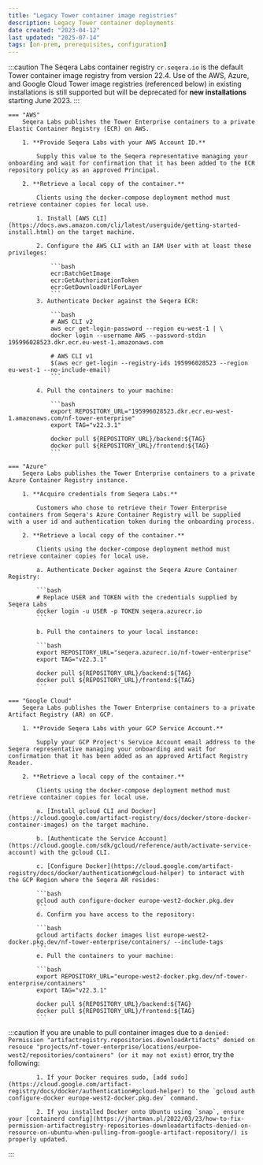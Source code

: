 ```yaml
---
title: "Legacy Tower container image registries"
description: Legacy Tower container deployments
date created: "2023-04-12"
last updated: "2025-07-14"
tags: [on-prem, prerequisites, configuration]
---
```


:::caution
The Seqera Labs container registry `cr.seqera.io` is the default Tower container image registry from version 22.4. Use of the AWS, Azure, and Google Cloud Tower image registries (referenced below) in existing installations is still supported but will be deprecated for **new installations** starting June 2023.
:::

    === "AWS"
        Seqera Labs publishes the Tower Enterprise containers to a private Elastic Container Registry (ECR) on AWS.

        1. **Provide Seqera Labs with your AWS Account ID.**

            Supply this value to the Seqera representative managing your onboarding and wait for confirmation that it has been added to the ECR repository policy as an approved Principal.

        2. **Retrieve a local copy of the container.**

            Clients using the docker-compose deployment method must retrieve container copies for local use.

            1. Install [AWS CLI](https://docs.aws.amazon.com/cli/latest/userguide/getting-started-install.html) on the target machine.

            2. Configure the AWS CLI with an IAM User with at least these privileges:

                ```bash
                ecr:BatchGetImage
                ecr:GetAuthorizationToken
                ecr:GetDownloadUrlForLayer
                ```
            3. Authenticate Docker against the Seqera ECR:

                ```bash
                # AWS CLI v2
                aws ecr get-login-password --region eu-west-1 | \
                docker login --username AWS --password-stdin 195996028523.dkr.ecr.eu-west-1.amazonaws.com

                # AWS CLI v1
                $(aws ecr get-login --registry-ids 195996028523 --region eu-west-1 --no-include-email)
                ```

            4. Pull the containers to your machine:

                ```bash
                export REPOSITORY_URL="195996028523.dkr.ecr.eu-west-1.amazonaws.com/nf-tower-enterprise"
                export TAG="v22.3.1"

                docker pull ${REPOSITORY_URL}/backend:${TAG}
                docker pull ${REPOSITORY_URL}/frontend:${TAG}
                ```

    === "Azure"
        Seqera Labs publishes the Tower Enterprise containers to a private Azure Container Registry instance.

        1. **Acquire credentials from Seqera Labs.**

            Customers who chose to retrieve their Tower Enterprise containers from Seqera's Azure Container Registry will be supplied with a user id and authentication token during the onboarding process.

        2. **Retrieve a local copy of the container.**

            Clients using the docker-compose deployment method must retrieve container copies for local use.

            a. Authenticate Docker against the Seqera Azure Container Registry:

            ```bash
            # Replace USER and TOKEN with the credentials supplied by Seqera Labs
            docker login -u USER -p TOKEN seqera.azurecr.io
            ```

            b. Pull the containers to your local instance:

            ```bash
            export REPOSITORY_URL="seqera.azurecr.io/nf-tower-enterprise"
            export TAG="v22.3.1"

            docker pull ${REPOSITORY_URL}/backend:${TAG}
            docker pull ${REPOSITORY_URL}/frontend:${TAG}
            ```

    === "Google Cloud"
        Seqera Labs publishes the Tower Enterprise containers to a private Artifact Registry (AR) on GCP.

        1. **Provide Seqera Labs with your GCP Service Account.**

            Supply your GCP Project's Service Account email address to the Seqera representative managing your onboarding and wait for confirmation that it has been added as an approved Artifact Registry Reader.

        2. **Retrieve a local copy of the container.**

            Clients using the docker-compose deployment method must retrieve container copies for local use.

            a. [Install gcloud CLI and Docker](https://cloud.google.com/artifact-registry/docs/docker/store-docker-container-images) on the target machine.

            b. [Authenticate the Service Account](https://cloud.google.com/sdk/gcloud/reference/auth/activate-service-account) with the gcloud CLI.

            c. [Configure Docker](https://cloud.google.com/artifact-registry/docs/docker/authentication#gcloud-helper) to interact with the GCP Region where the Seqera AR resides:

            ```bash
            gcloud auth configure-docker europe-west2-docker.pkg.dev
            ```
            d. Confirm you have access to the repository:

            ```bash
            gcloud artifacts docker images list europe-west2-docker.pkg.dev/nf-tower-enterprise/containers/ --include-tags
            ```
            e. Pull the containers to your machine:

            ```bash
            export REPOSITORY_URL="europe-west2-docker.pkg.dev/nf-tower-enterprise/containers"
            export TAG="v22.3.1"

            docker pull ${REPOSITORY_URL}/backend:${TAG}
            docker pull ${REPOSITORY_URL}/frontend:${TAG}
            ```

:::caution
If you are unable to pull container images due to a `denied: Permission "artifactregistry.repositories.downloadArtifacts" denied on resouce "projects/nf-tower-enterprise/locations/eurpoe-west2/repositories/containers" (or it may not exist)` error, try the following:

            1. If your Docker requires sudo, [add sudo](https://cloud.google.com/artifact-registry/docs/docker/authentication#gcloud-helper) to the `gcloud auth configure-docker europe-west2-docker.pkg.dev` command.

            2. If you installed Docker onto Ubuntu using `snap`, ensure your [containerd config](https://jhartman.pl/2022/03/23/how-to-fix-permission-artifactregistry-repositories-downloadartifacts-denied-on-resource-on-ubuntu-when-pulling-from-google-artifact-repository/) is properly updated.

:::
